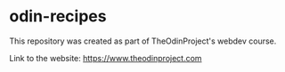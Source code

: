 # odin-recipes

This repository was created as part of TheOdinProject's webdev course.

Link to the website: https://www.theodinproject.com

